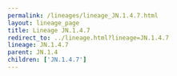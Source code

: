 ```yaml
---
permalink: /lineages/lineage_JN.1.4.7.html
layout: lineage_page
title: Lineage JN.1.4.7
redirect_to: ../lineage.html?lineage=JN.1.4.7
lineage: JN.1.4.7
parent: JN.1.4
children: ['JN.1.4.7']
---
```

